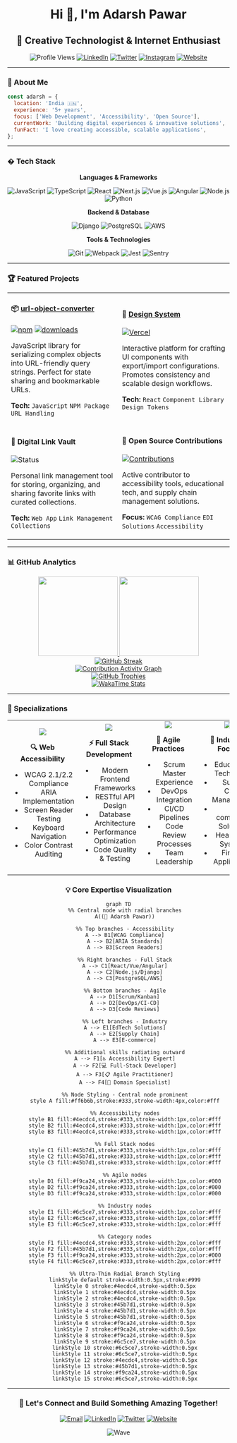 <div align="center">

# Hi 👋, I'm Adarsh Pawar

## 🚀 Creative Technologist & Internet Enthusiast

![Profile Views](https://komarev.com/ghpvc/?username=adarshpawar29&color=blueviolet&style=flat-square&label=Profile+Views)
[![LinkedIn](https://img.shields.io/badge/-LinkedIn-0077B5?style=flat-square&logo=linkedin&logoColor=white)](https://www.linkedin.com/in/adarshpawar28)
[![Twitter](https://img.shields.io/badge/-Twitter-1DA1F2?style=flat-square&logo=twitter&logoColor=white)](https://twitter.com/adarshpawar28)
[![Instagram](https://img.shields.io/badge/-Instagram-E4405F?style=flat-square&logo=instagram&logoColor=white)](https://www.instagram.com/adarshpawar_)
[![Website](https://img.shields.io/badge/-Website-000000?style=flat-square&logo=About.me&logoColor=white)](https://adarshpawar.com)

</div>

---

### 💫 About Me

```javascript
const adarsh = {
  location: 'India 🇮🇳',
  experience: '5+ years',
  focus: ['Web Development', 'Accessibility', 'Open Source'],
  currentWork: 'Building digital experiences & innovative solutions',
  funFact: 'I love creating accessible, scalable applications',
};
```

---

### �️ Tech Stack

<div align="center">

**Languages & Frameworks**

![JavaScript](https://img.shields.io/badge/-JavaScript-F7DF1E?style=flat-square&logo=javascript&logoColor=black)
![TypeScript](https://img.shields.io/badge/-TypeScript-3178C6?style=flat-square&logo=typescript&logoColor=white)
![React](https://img.shields.io/badge/-React-61DAFB?style=flat-square&logo=react&logoColor=black)
![Next.js](https://img.shields.io/badge/-Next.js-000000?style=flat-square&logo=next.js&logoColor=white)
![Vue.js](https://img.shields.io/badge/-Vue.js-4FC08D?style=flat-square&logo=vue.js&logoColor=white)
![Angular](https://img.shields.io/badge/-Angular-DD0031?style=flat-square&logo=angular&logoColor=white)
![Node.js](https://img.shields.io/badge/-Node.js-339933?style=flat-square&logo=node.js&logoColor=white)
![Python](https://img.shields.io/badge/-Python-3776AB?style=flat-square&logo=python&logoColor=white)

**Backend & Database**

![Django](https://img.shields.io/badge/-Django-092E20?style=flat-square&logo=django&logoColor=white)
![PostgreSQL](https://img.shields.io/badge/-PostgreSQL-336791?style=flat-square&logo=postgresql&logoColor=white)
![AWS](https://img.shields.io/badge/-AWS-232F3E?style=flat-square&logo=amazon-aws&logoColor=white)

**Tools & Technologies**

![Git](https://img.shields.io/badge/-Git-F05032?style=flat-square&logo=git&logoColor=white)
![Webpack](https://img.shields.io/badge/-Webpack-8DD6F9?style=flat-square&logo=webpack&logoColor=black)
![Jest](https://img.shields.io/badge/-Jest-C21325?style=flat-square&logo=jest&logoColor=white)
![Sentry](https://img.shields.io/badge/-Sentry-362D59?style=flat-square&logo=sentry&logoColor=white)

</div>

---

### 🏆 Featured Projects

<table>
<tr>
<td width="50%">

#### 📦 [url-object-converter](https://www.npmjs.com/package/url-object-converter)

[![npm](https://img.shields.io/npm/v/url-object-converter?style=flat-square)](https://www.npmjs.com/package/url-object-converter)
[![downloads](https://img.shields.io/npm/dm/url-object-converter?style=flat-square)](https://www.npmjs.com/package/url-object-converter)

JavaScript library for serializing complex objects into URL-friendly query strings. Perfect for state sharing and bookmarkable URLs.

**Tech:** `JavaScript` `NPM Package` `URL Handling`

</td>
<td width="50%">

#### 🎨 [Design System](https://design-system-v8.vercel.app/)

[![Vercel](https://img.shields.io/badge/Deployed-Vercel-000000?style=flat-square&logo=vercel)](https://design-system-v8.vercel.app/)

Interactive platform for crafting UI components with export/import configurations. Promotes consistency and scalable design workflows.

**Tech:** `React` `Component Library` `Design Tokens`

</td>
</tr>
<tr>
<td width="50%">

#### 🔗 Digital Link Vault

![Status](https://img.shields.io/badge/Status-In%20Development-yellow?style=flat-square)

Personal link management tool for storing, organizing, and sharing favorite links with curated collections.

**Tech:** `Web App` `Link Management` `Collections`

</td>
<td width="50%">

#### 🌟 Open Source Contributions

[![Contributions](https://img.shields.io/badge/Contributions-Welcome-brightgreen?style=flat-square)](https://github.com/adarshpawar29)

Active contributor to accessibility tools, educational tech, and supply chain management solutions.

**Focus:** `WCAG Compliance` `EDI Solutions` `Accessibility`

</td>
</tr>
</table>

---

### 📊 GitHub Analytics

<div align="center">
  
  <a href="https://github.com/adarshpawar29">
    <img height="180em" src="https://github-readme-stats.vercel.app/api?username=adarshpawar29&show_icons=true&theme=radical&include_all_commits=true&count_private=true&hide_border=true&border_radius=10"/>
  </a>
  <a href="https://github.com/adarshpawar29">
    <img height="180em" src="https://github-readme-stats.vercel.app/api/top-langs/?username=adarshpawar29&layout=compact&langs_count=10&theme=radical&hide_border=true&border_radius=10"/>
  </a>
  
</div>

<div align="center">
  
  <a href="https://github.com/adarshpawar29">
    <img src="https://streak-stats.demolab.com/?user=adarshpawar29&theme=radical&hide_border=true&border_radius=10" alt="GitHub Streak" />
  </a>
  
</div>

<div align="center">
  
  <a href="https://github.com/adarshpawar29">
    <img src="https://github-readme-activity-graph.vercel.app/graph?username=adarshpawar29&theme=react-dark&hide_border=true&bg_color=0d1117&point=ff6b6b&line=45b7d1&area=true&area_color=45b7d1" alt="Contribution Activity Graph"/>
  </a>
  
</div>

<div align="center">
  
  <a href="https://github.com/adarshpawar29">
    <img src="https://github-profile-trophy.vercel.app/?username=adarshpawar29&theme=radical&no-frame=true&no-bg=true&margin-w=4&row=2&column=4" alt="GitHub Trophies" />
  </a>
  
</div>

<div align="center">
  
  <a href="https://github.com/adarshpawar29">
    <img src="https://github-readme-stats.vercel.app/api/wakatime?username=adarshpawar29&theme=radical&hide_border=true&border_radius=10" alt="WakaTime Stats" />
  </a>
  
</div>

---

### 🎯 Specializations

<div align="center">

<table>
<tr>
<td width="25%" align="center">
<img src="https://img.shields.io/badge/Accessibility-♿-4CAF50?style=for-the-badge&labelColor=black&color=4CAF50"/>

**🔍 Web Accessibility**

- WCAG 2.1/2.2 Compliance
- ARIA Implementation
- Screen Reader Testing
- Keyboard Navigation
- Color Contrast Auditing

</td>
<td width="25%" align="center">
<img src="https://img.shields.io/badge/Development-💻-2196F3?style=for-the-badge&labelColor=black&color=2196F3"/>

**⚡ Full Stack Development**

- Modern Frontend Frameworks
- RESTful API Design
- Database Architecture
- Performance Optimization
- Code Quality & Testing

</td>
<td width="25%" align="center">
<img src="https://img.shields.io/badge/Methodologies-📋-FF9800?style=for-the-badge&labelColor=black&color=FF9800"/>

**🚀 Agile Practices**

- Scrum Master Experience
- DevOps Integration
- CI/CD Pipelines
- Code Review Processes
- Team Leadership

</td>
<td width="25%" align="center">
<img src="https://img.shields.io/badge/Domains-🎯-9C27B0?style=for-the-badge&labelColor=black&color=9C27B0"/>

**🏢 Industry Focus**

- Educational Technology
- Supply Chain Management
- E-commerce Solutions
- Healthcare Systems
- Fintech Applications

</td>
</tr>
</table>

</div>

<div align="center">

### 💡 Core Expertise Visualization

```mermaid
graph TD
    %% Central node with radial branches
    A((🎯 Adarsh Pawar))

    %% Top branches - Accessibility
    A --> B1[WCAG Compliance]
    A --> B2[ARIA Standards]
    A --> B3[Screen Readers]

    %% Right branches - Full Stack
    A --> C1[React/Vue/Angular]
    A --> C2[Node.js/Django]
    A --> C3[PostgreSQL/AWS]

    %% Bottom branches - Agile
    A --> D1[Scrum/Kanban]
    A --> D2[DevOps/CI-CD]
    A --> D3[Code Reviews]

    %% Left branches - Industry
    A --> E1[EdTech Solutions]
    A --> E2[Supply Chain]
    A --> E3[E-commerce]

    %% Additional skills radiating outward
    A --> F1[♿ Accessibility Expert]
    A --> F2[💻 Full-Stack Developer]
    A --> F3[📋 Agile Practitioner]
    A --> F4[🏢 Domain Specialist]

    %% Node Styling - Central node prominent
    style A fill:#ff6b6b,stroke:#333,stroke-width:4px,color:#fff

    %% Accessibility nodes
    style B1 fill:#4ecdc4,stroke:#333,stroke-width:1px,color:#fff
    style B2 fill:#4ecdc4,stroke:#333,stroke-width:1px,color:#fff
    style B3 fill:#4ecdc4,stroke:#333,stroke-width:1px,color:#fff

    %% Full Stack nodes
    style C1 fill:#45b7d1,stroke:#333,stroke-width:1px,color:#fff
    style C2 fill:#45b7d1,stroke:#333,stroke-width:1px,color:#fff
    style C3 fill:#45b7d1,stroke:#333,stroke-width:1px,color:#fff

    %% Agile nodes
    style D1 fill:#f9ca24,stroke:#333,stroke-width:1px,color:#000
    style D2 fill:#f9ca24,stroke:#333,stroke-width:1px,color:#000
    style D3 fill:#f9ca24,stroke:#333,stroke-width:1px,color:#000

    %% Industry nodes
    style E1 fill:#6c5ce7,stroke:#333,stroke-width:1px,color:#fff
    style E2 fill:#6c5ce7,stroke:#333,stroke-width:1px,color:#fff
    style E3 fill:#6c5ce7,stroke:#333,stroke-width:1px,color:#fff

    %% Category nodes
    style F1 fill:#4ecdc4,stroke:#333,stroke-width:2px,color:#fff
    style F2 fill:#45b7d1,stroke:#333,stroke-width:2px,color:#fff
    style F3 fill:#f9ca24,stroke:#333,stroke-width:2px,color:#000
    style F4 fill:#6c5ce7,stroke:#333,stroke-width:2px,color:#fff

    %% Ultra-Thin Radial Branch Styling
    linkStyle default stroke-width:0.5px,stroke:#999
    linkStyle 0 stroke:#4ecdc4,stroke-width:0.5px
    linkStyle 1 stroke:#4ecdc4,stroke-width:0.5px
    linkStyle 2 stroke:#4ecdc4,stroke-width:0.5px
    linkStyle 3 stroke:#45b7d1,stroke-width:0.5px
    linkStyle 4 stroke:#45b7d1,stroke-width:0.5px
    linkStyle 5 stroke:#45b7d1,stroke-width:0.5px
    linkStyle 6 stroke:#f9ca24,stroke-width:0.5px
    linkStyle 7 stroke:#f9ca24,stroke-width:0.5px
    linkStyle 8 stroke:#f9ca24,stroke-width:0.5px
    linkStyle 9 stroke:#6c5ce7,stroke-width:0.5px
    linkStyle 10 stroke:#6c5ce7,stroke-width:0.5px
    linkStyle 11 stroke:#6c5ce7,stroke-width:0.5px
    linkStyle 12 stroke:#4ecdc4,stroke-width:0.5px
    linkStyle 13 stroke:#45b7d1,stroke-width:0.5px
    linkStyle 14 stroke:#f9ca24,stroke-width:0.5px
    linkStyle 15 stroke:#6c5ce7,stroke-width:0.5px
```

</div>

---

<div align="center">

### 💬 Let's Connect and Build Something Amazing Together!

[![Email](https://img.shields.io/badge/-Email-D14836?style=for-the-badge&logo=gmail&logoColor=white)](mailto:contact@adarshpawar.com)
[![LinkedIn](https://img.shields.io/badge/-LinkedIn-0077B5?style=for-the-badge&logo=linkedin&logoColor=white)](https://www.linkedin.com/in/adarshpawar28)
[![Twitter](https://img.shields.io/badge/-Twitter-1DA1F2?style=for-the-badge&logo=twitter&logoColor=white)](https://twitter.com/adarshpawar28)
[![Website](https://img.shields.io/badge/-Portfolio-000000?style=for-the-badge&logo=About.me&logoColor=white)](https://adarshpawar.com)

![Wave](https://raw.githubusercontent.com/mayhemantt/mayhemantt/Update/svg/Bottom.svg)

</div>
